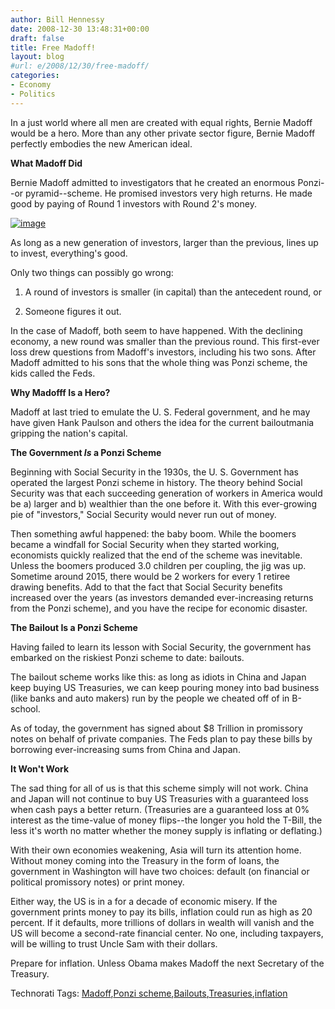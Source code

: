 ```yaml
---
author: Bill Hennessy
date: 2008-12-30 13:48:31+00:00
draft: false
title: Free Madoff!
layout: blog
#url: e/2008/12/30/free-madoff/
categories:
- Economy
- Politics
---
```


In a just world where all men are created with equal rights, Bernie Madoff would be a hero. More than any other private sector figure, Bernie Madoff perfectly embodies the new American ideal.

 

**What Madoff Did**

 

Bernie Madoff admitted to investigators that he created an enormous Ponzi--or pyramid--scheme. He promised investors very high returns. He made good by paying of Round 1 investors with Round 2's money.

 

[![image](https://hennessysview.com/wp-content/uploads/2008/12/image-thumb1.png)
](https://hennessysview.com/wp-content/uploads/2008/12/image1.png)

 

As long as a new generation of investors, larger than the previous, lines up to invest, everything's good.

 

 

Only two things can possibly go wrong:

 

1. A round of investors is smaller (in capital) than the antecedent round, or 

 

2. Someone figures it out.

 

In the case of Madoff, both seem to have happened. With the declining economy, a new round was smaller than the previous round. This first-ever loss drew questions from Madoff's investors, including his two sons. After Madoff admitted to his sons that the whole thing was Ponzi scheme, the kids called the Feds.

 

**Why Madofff Is a Hero?**

 

Madoff at last tried to emulate the U. S. Federal government, and he may have given Hank Paulson and others the idea for the current bailoutmania gripping the nation's capital.

 

**The Government _Is_ a Ponzi Scheme**

 

Beginning with Social Security in the 1930s, the U. S. Government has operated the largest Ponzi scheme in history. The theory behind Social Security was that each succeeding generation of workers in America would be a) larger and b) wealthier than the one before it. With this ever-growing pie of "investors," Social Security would never run out of money.

 

Then something awful happened: the baby boom. While the boomers became a windfall for Social Security when they started working, economists quickly realized that the end of the scheme was inevitable. Unless the boomers produced 3.0 children per coupling, the jig was up. Sometime around 2015, there would be 2 workers for every 1 retiree drawing benefits. Add to that the fact that Social Security benefits increased over the years (as investors demanded ever-increasing returns from the Ponzi scheme), and you have the recipe for economic disaster.

 

**The Bailout Is a Ponzi Scheme**

 

Having failed to learn its lesson with Social Security, the government has embarked on the riskiest Ponzi scheme to date: bailouts. 

 

The bailout scheme works like this: as long as idiots in China and Japan keep buying US Treasuries, we can keep pouring money into bad business (like banks and auto makers) run by the people we cheated off of in B-school.

 

As of today, the government has signed about $8 Trillion in promissory notes on behalf of private companies. The Feds plan to pay these bills by borrowing ever-increasing sums from China and Japan.

 

**It Won't Work**

 

The sad thing for all of us is that this scheme simply will not work. China and Japan will not continue to buy US Treasuries with a guaranteed loss when cash pays a better return. (Treasuries are a guaranteed loss at 0% interest as the time-value of money flips--the longer you hold the T-Bill, the less it's worth no matter whether the money supply is inflating or deflating.) 

 

With their own economies weakening, Asia will turn its attention home. Without money coming into the Treasury in the form of loans, the government in Washington will have two choices: default (on financial or political promissory notes) or print money.

 

Either way, the US is in a for a decade of economic misery. If the government prints money to pay its bills, inflation could run as high as 20 percent. If it defaults, more trillions of dollars in wealth will vanish and the US will become a second-rate financial center. No one, including taxpayers, will be willing to trust Uncle Sam with their dollars.

 

Prepare for inflation. Unless Obama makes Madoff the next Secretary of the Treasury.

 

Technorati Tags: [Madoff](https://technorati.com/tags/Madoff),[Ponzi scheme](https://technorati.com/tags/Ponzi%20scheme),[Bailouts](https://technorati.com/tags/Bailouts),[Treasuries](https://technorati.com/tags/Treasuries),[inflation](https://technorati.com/tags/inflation)
